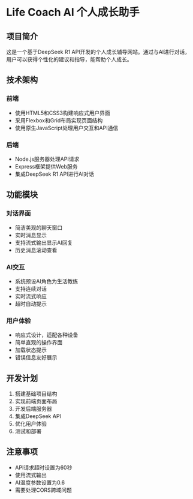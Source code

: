 # Life Coach AI 个人成长助手

## 项目简介
这是一个基于DeepSeek R1 API开发的个人成长辅导网站。通过与AI进行对话，用户可以获得个性化的建议和指导，能帮助个人成长。

## 技术架构
### 前端
- 使用HTML5和CSS3构建响应式用户界面
- 采用Flexbox和Grid布局实现页面结构
- 使用原生JavaScript处理用户交互和API通信

### 后端
- Node.js服务器处理API请求
- Express框架提供Web服务
- 集成DeepSeek R1 API进行AI对话

## 功能模块
### 对话界面
- 简洁美观的聊天窗口
- 实时消息显示
- 支持流式输出显示AI回复
- 历史消息滚动查看

### AI交互
- 系统预设AI角色为生活教练
- 支持连续对话
- 实时流式响应
- 超时自动提示

### 用户体验
- 响应式设计，适配各种设备
- 简单直观的操作界面
- 加载状态提示
- 错误信息友好展示

## 开发计划
1. 搭建基础项目结构
2. 实现前端页面布局
3. 开发后端服务器
4. 集成DeepSeek API
5. 优化用户体验
6. 测试和部署

## 注意事项
- API请求超时设置为60秒
- 使用流式输出
- AI温度参数设置为0.6
- 需要处理CORS跨域问题